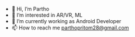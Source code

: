 - 👋 Hi, I’m Partho
- 👀 I’m interested in AR/VR, ML
- 🌱 I’m currently working as Android Developer
- 📫 How to reach me parthopritom28@gmail.com

<!---
parth0z/parth0z is a ✨ special ✨ repository because its `README.md` (this file) appears on your GitHub profile.
You can click the Preview link to take a look at your changes.
--->
